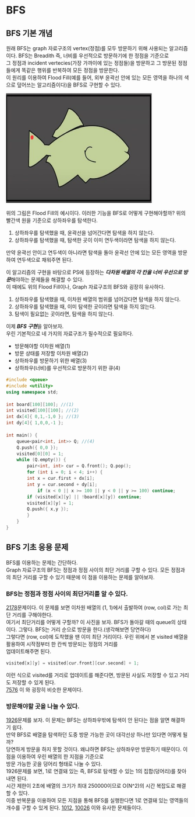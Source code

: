 # BFS    
## BFS 기본 개념
원래 BFS는 graph 자료구조의 vertex(정점)를 모두 방문하기 위해 사용되는 알고리즘이다. BFS는 Breadith 즉, 너비를 우선적으로 방문하기에 한 정점을 기준으로    
그 정점과 incident vertecies(가장 가까이에 있는 정점들)을 방문하고 그 방문된 정점들에게 똑같은 행위를 반복하여 모든 정점을 방문한다.       
이 원리를 이용하여 Flood Fill(예를 들어, 외부 윤곽선 안에 있는 모든 영역을 하나의 색으로 덮어쓰는 알고리즘이다)을 BFS로 구현할 수 있다.      
    
 <img src="https://github.com/whatsgoodg/Codes_for_tests/blob/main/BFS/images/fish.png?raw=true"  width="400" height="300"/>     
     
위의 그림은 Flood Fill의 예시이다. 이러한 기능을 BFS로 어떻게 구현해야할까? 위의 빨간색 원을 기준으로 상하좌우를 탐색한다. 
1. 상하좌우를 탐색했을 때, 윤곽선을 넘어간다면 탐색을 하지 않는다.
2. 상하좌우를 탐색했을 때, 탐색한 곳이 이미 연두색이라면 탐색을 하지 않는다.
    
만약 윤곽선 안이고 연두색이 아니라면 탐색을 돌아 윤곽선 안에 있는 모든 영역을 방문하여 연두색으로 채워주면 된다.  
    
이 알고리즘의 구현을 바탕으로 PS에 등장하는 ***다차원 배열의 각 칸을 너비 우선으로 방문***해야하는 문제들을 해결할 수 있다.  
이 때에도 위의 Flood Fill이나, Graph 자료구조의 BFS와 굉장히 유사하다.   

1. 상하좌우를 탐색했을 때, 이차원 배열의 범위를 넘어갔다면 탐색을 하지 않는다.    
2. 상하좌우를 탐색했을 때, 이미 탐색한 곳이라면 탐색을 하지 않는다.    
3. 탐색이 필요없는 곳이라면, 탐색을 하지 않는다.     
    
이제 ***BFS 구현***을 알아보자.    
우린 기본적으로 네 가지의 자료구조가 필수적으로 필요하다.
* 방문해야할 이차원 배열(1)    
* 방문 상태를 저장할 이차원 배열(2)    
* 상하좌우를 방문하기 위한 배열(3)    
* 상하좌우(너비)를 우선적으로 방문하기 위한 큐(4)     
    
     
```cpp
#include <queue>
#include <utility>
using namespace std;

int board[100][100]; //(1)
int visited[100][100]; //(2)
int dx[4]{ 0,1,-1,0 }; //(3)
int dy[4]{ 1,0,0,-1 };

int main() {
    queue<pair<int, int>> Q; //(4)
    Q.push({ 0,0 });
    visited[0][0] = 1;
    while (Q.empty()) {
        pair<int, int> cur = Q.front(); Q.pop();
        for (int i = 0; i < 4; i++) {
	    int x = cur.first + dx[i];
	    int y = cur.second + dy[i];
            if (x < 0 || x >= 100 || y < 0 || y >= 100) continue;
	    if (visited[x][y] || !board[x][y]) continue;
	    visited[x][y] = 1;
	    Q.push({ x,y });
	    }
    }
}
```    
## BFS 기초 응용 문제
BFS를 이용하는 문제는 간단하다.    
Graph 자료구조의 BFS는 정점과 정점 사이의 최단 거리를 구할 수 있다. 모든 정점과의 최단 거리를 구할 수 있기 때문에 이 점을 이용하는 문제를 알아보자.     

### BFS는 정점과 정점 사이의 최단거리를 알 수 있다.   
[2178](https://www.acmicpc.net/problem/2178)문제이다. 이 문제를 보면 이차원 배열의 (1, 1)에서 출발하여 (row, col)로 가는 최단 거리를 구해야한다.    
여기서 최단거리를 어떻게 구할까? 이 사진을 보자. BFS가 돌아갈 때의 queue의 상태이다. 그렇다. BFS는 거리 순으로 방문을 한다.(생각해보면 당연하다)    
그렇다면 (row, col)에 도착했을 땐 이미 최단 거리이다. 우린 위에서 본 visited 배열을 활용하여 시작점부터 한 칸씩 방문되는 정점의 거리를      
업데이트해주면 된다. 
```cpp
visited[x][y] = visited[cur.front][cur.second] + 1; 
```
이런 식으로 visited를 거리로 업데이트를 해준다면, 방문된 사실도 저장할 수 있고 거리도 저장할 수 있게 된다.    
[7576](https://www.acmicpc.net/problem/7576) 이 와 굉장히 비슷한 문제이다.    
    
### 방문해야할 곳을 나눌 수 있다.
[1926](https://www.acmicpc.net/problem/1926)문제를 보자. 이 문제는 BFS는 상하좌우밖에 탐색이 안 된다는 점을 알면 해결하기 쉽다.    
만약 BFS로 배열을 탐색하던 도중 방문 가능한 곳이 대각선상 하나만 있다면 어떻게 될까?     
당연하게 방문을 하지 못할 것이다. 왜냐하면 BFS는 상하좌우만 방문하기 때문이다. 이 점을 이용하여 우린 배열의 한 지점을 기준으로    
방문 가능한 곳을 덩어리 형태로 나눌 수 있다.     
1926문제를 보면, 1로 연결돼 있는 즉, BFS로 탐색할 수 있는 1의 집합(덩어리)를 찾아내면 된다.    
시간 제한이 2초에 배열의 크기가 최대 250000이므로 O(N^2)의 시간 복잡도로 해결할 수 있다.     
이중 반복문을 이용하여 모든 지점을 통해 BFS를 실행한다면 1로 연결돼 있는 영역들의 개수를 구할 수 있게 된다.
[1012](https://www.acmicpc.net/problem/1012), [10026](https://www.acmicpc.net/problem/10026) 이와 유사한 문제들이다.

